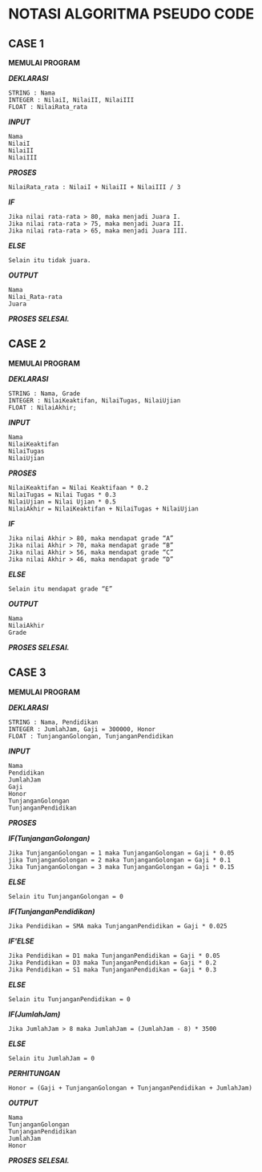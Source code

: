 # NOTASI ALGORITMA PSEUDO CODE

## CASE 1
**MEMULAI PROGRAM**

**_DEKLARASI_**
```
STRING : Nama 
INTEGER : NilaiI, NilaiII, NilaiIII
FLOAT : NilaiRata_rata
```

**_INPUT_**
```
Nama
NilaiI
NilaiII
NilaiIII
```

**_PROSES_**
```
NilaiRata_rata : NilaiI + NilaiII + NilaiIII / 3
```

**_IF_**
```
Jika nilai rata-rata > 80, maka menjadi Juara I.
Jika nilai rata-rata > 75, maka menjadi Juara II.
Jika nilai rata-rata > 65, maka menjadi Juara III.
```

**_ELSE_**
```
Selain itu tidak juara.
```

**_OUTPUT_**
```
Nama
Nilai_Rata-rata
Juara
```

**_PROSES SELESAI._**


## CASE 2
**MEMULAI PROGRAM**

**_DEKLARASI_**
```
STRING : Nama, Grade
INTEGER : NilaiKeaktifan, NilaiTugas, NilaiUjian
FLOAT : NilaiAkhir;

```

**_INPUT_**
```
Nama
NilaiKeaktifan
NilaiTugas
NilaiUjian
```

**_PROSES_**
```
NilaiKeaktifan = Nilai Keaktifaan * 0.2
NilaiTugas = Nilai Tugas * 0.3
NilaiUjian = Nilai Ujian * 0.5
NilaiAkhir = NilaiKeaktifan + NilaiTugas + NilaiUjian
```

**_IF_**
```
Jika nilai Akhir > 80, maka mendapat grade “A”
Jika nilai Akhir > 70, maka mendapat grade “B”
Jika nilai Akhir > 56, maka mendapat grade “C”
Jika nilai Akhir > 46, maka mendapat grade “D”
```

**_ELSE_**
```
Selain itu mendapat grade “E”
```

**_OUTPUT_**
```
Nama
NilaiAkhir
Grade
```

**_PROSES SELESAI._**

## CASE 3 
**MEMULAI PROGRAM**

**_DEKLARASI_**
```
STRING : Nama, Pendidikan
INTEGER : JumlahJam, Gaji = 300000, Honor
FLOAT : TunjanganGolongan, TunjanganPendidikan

```

**_INPUT_**
```
Nama
Pendidikan
JumlahJam
Gaji
Honor
TunjanganGolongan
TunjanganPendidikan
```

**_PROSES_**

**_IF(TunjanganGolongan)_**
```
Jika TunjanganGolongan = 1 maka TunjanganGolongan = Gaji * 0.05
jika TunjanganGolongan = 2 maka TunjanganGolongan = Gaji * 0.1
Jika TunjanganGolongan = 3 maka TunjanganGolongan = Gaji * 0.15
```
**_ELSE_**
```
Selain itu TunjanganGolongan = 0
```

**_IF(TunjanganPendidikan)_**
```
Jika Pendidikan = SMA maka TunjanganPendidikan = Gaji * 0.025
```
  **_IF'ELSE_**
```
Jika Pendidikan = D1 maka TunjanganPendidikan = Gaji * 0.05
Jika Pendidikan = D3 maka TunjanganPendidikan = Gaji * 0.2
Jika Pendidikan = S1 maka TunjanganPendidikan = Gaji * 0.3
```
**_ELSE_**
```
Selain itu TunjanganPendidikan = 0
```

**_IF(JumlahJam)_**
```
Jika JumlahJam > 8 maka JumlahJam = (JumlahJam - 8) * 3500
```
**_ELSE_**
```
Selain itu JumlahJam = 0
```
**_PERHITUNGAN_**
```
Honor = (Gaji + TunjanganGolongan + TunjanganPendidikan + JumlahJam)
```

**_OUTPUT_**
```
Nama
TunjanganGolongan
TunjanganPendidikan
JumlahJam
Honor
```

**_PROSES SELESAI._**
